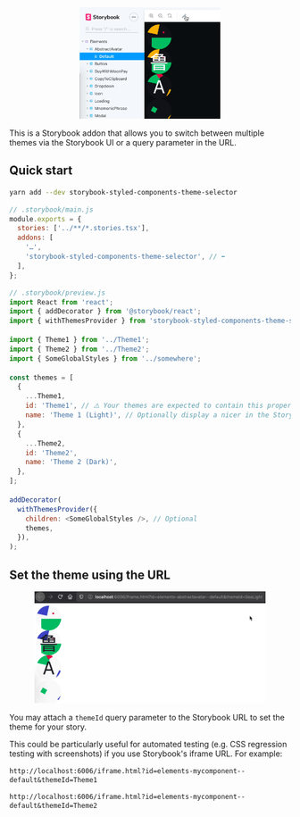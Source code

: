 <p align="center"><img src="./docs/demo.gif" height="200" /></p>

This is a Storybook addon that allows you to switch between multiple themes via the Storybook UI or
a query parameter in the URL.

## Quick start

```bash
yarn add --dev storybook-styled-components-theme-selector
```

```js
// .storybook/main.js
module.exports = {
  stories: ['../**/*.stories.tsx'],
  addons: [
    '…',
    'storybook-styled-components-theme-selector', // ⬅️
  ],
};
```

```js
// .storybook/preview.js
import React from 'react';
import { addDecorator } from '@storybook/react';
import { withThemesProvider } from 'storybook-styled-components-theme-selector';

import { Theme1 } from '../Theme1';
import { Theme2 } from '../Theme2';
import { SomeGlobalStyles } from '../somewhere';

const themes = [
  {
    ...Theme1,
    id: 'Theme1', // ⚠️ Your themes are expected to contain this property
    name: 'Theme 1 (Light)', // Optionally display a nicer in the Storybook UI
  },
  {
    ...Theme2,
    id: 'Theme2',
    name: 'Theme 2 (Dark)',
  },
];

addDecorator(
  withThemesProvider({
    children: <SomeGlobalStyles />, // Optional
    themes,
  }),
);
```

## Set the theme using the URL

<p align="center"><img src="./docs/demo-iframe.gif" height="200" /></p>

You may attach a `themeId` query parameter to the Storybook URL to set the theme for your story.

This could be particularly useful for automated testing (e.g. CSS regression testing with
screenshots) if you use Storybook's iframe URL. For example:

```
http://localhost:6006/iframe.html?id=elements-mycomponent--default&themeId=Theme1
```

```
http://localhost:6006/iframe.html?id=elements-mycomponent--default&themeId=Theme2
```
